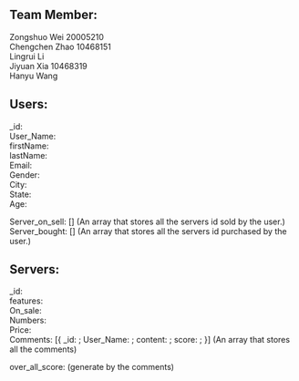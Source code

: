 ## Team Member:  
Zongshuo Wei  20005210  
Chengchen Zhao 10468151  
Lingrui Li  
Jiyuan Xia 10468319  
Hanyu Wang  

## Users:
_id:  
User_Name:  
firstName:  
lastName:  
Email:  
Gender:  
City:  
State:  
Age:  

Server_on_sell: [] (An array that stores all the servers id sold by the user.)  
Server_bought: []  (An array that stores all the servers id purchased by the user.)  


## Servers:
_id:  
features:  
On_sale:   
Numbers:  
Price:  
Comments: [{ _id: ;
            User_Name:  ;
            content:  ;
            score:  ;
}] (An array that stores all the comments)


over_all_score:  (generate by the comments)  





